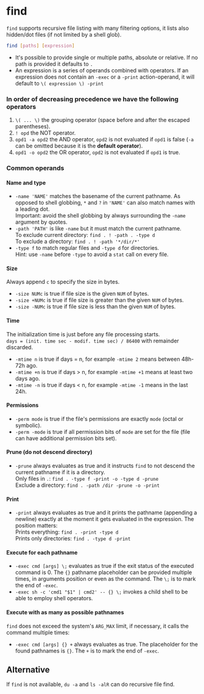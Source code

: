 # find

`find` supports recursive file listing with many filtering options, it lists also hidden/dot files (if not limited by a shell glob).

```bash
find [paths] [expression]
```

- It's possible to provide single or multiple paths, absolute or relative. If no path is provided it defaults to `.`
- An expression is a series of operands combined with operators. If an expression does not contain an `-exec` or a `-print` action-operand, it will default to `\( expression \) -print`

### In order of decreasing precedence we have the following operators

1. `\( ... \)` the grouping operator (space before and after the escaped parentheses).
2. `! opd` the NOT operator.
3. `opd1 -a opd2` the AND operator, `opd2` is not evaluated if `opd1` is false (`-a` can be omitted because it is the **default operator**).
4. `opd1 -o opd2` the OR operator, `opd2` is not evaluated if `opd1` is true.

### Common operands

#### Name and type

- `-name 'NAME'` matches the basename of the current pathname. As opposed to shell globbing, `*` and `?` in `'NAME'` can also match names with a leading dot.  
  Important: avoid the shell globbing by always surrounding the `-name` argument by quotes.
- `-path 'PATH'` is like `-name` but it must match the current pathname.  
  To exclude current directory: `find . ! -path . -type d`  
  To exclude a directory: `find . ! -path '*/dir/*'`
- `-type f` to match regular files and `-type d` for directories.  
  Hint: use `-name` before `-type` to avoid a `stat` call on every file.

#### Size

Always append `c` to specify the size in bytes.

- `-size NUMc` is true if file size is the given `NUM` of bytes.
- `-size +NUMc` is true if file size is greater than the given `NUM` of bytes.
- `-size -NUMc` is true if file size is less than the given `NUM` of bytes.

#### Time

The initialization time is just before any file processing starts.  
`days = (init. time sec - modif. time sec) / 86400` with remainder discarded.

- `-mtime n` is true if days = n, for example `-mtime 2` means between 48h-72h ago.
- `-mtime +n` is true if days > n, for example `-mtime +1` means at least two days ago.
- `-mtime -n` is true if days < n, for example `-mtime -1` means in the last 24h.

#### Permissions

- `-perm mode` is true if the file's permissions are exactly `mode` (octal or symbolic).
- `-perm -mode` is true if all permission bits of `mode` are set for the file (file can have additional permission bits set).

#### Prune (do not descend directory)

- `-prune` always evaluates as true and it instructs `find` to not descend the current pathname if it is a directory.  
Only files in `.`: `find . -type f -print -o -type d -prune`  
Exclude a directory: `find . -path /dir -prune -o -print`

#### Print

- `-print` always evaluates as true and it prints the pathname (appending a newline) exactly at the moment it gets evaluated in the expression. The position matters:  
Prints everything: `find . -print -type d`  
Prints only directories: `find . -type d -print`

#### Execute for each pathname

- `-exec cmd [args] \;` evaluates as true if the exit status of the executed command is 0. The `{}` pathname placeholder can be provided multiple times, in arguments position or even as the command. The `\;` is to mark the end of `-exec`.
- `-exec sh -c 'cmd1 "$1" | cmd2' -- {} \;` invokes a child shell to be able to employ shell operators.

#### Execute with as many as possible pathnames

`find` does not exceed the system's `ARG_MAX` limit, if necessary, it calls the command multiple times:

- `-exec cmd [args] {} +` always evaluates as true. The placeholder for the found pathnames is `{}`. The `+` is to mark the end of `-exec`.

## Alternative

If `find` is not available, `du -a` and `ls -alR` can do recursive file find.
